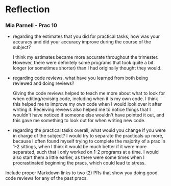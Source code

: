 # Reflection

### Mia Parnell - Prac 10

* regarding the estimates that you did for practical tasks, how was your accuracy and did your accuracy improve during 
the course of the subject?

    I think my estimates became more accurate throughout the trimester. However, there were definitely some programs
    that took quite a bit longer (or sometimes shorter) than I had originally thought they would.


* regarding code reviews, what have you learned from both being reviewed and doing reviews?
    
    Giving the code reviews helped to teach me more about what to look for when editing/revising code, including when it
    is my own code. I think this helped me to improve my own code when I would look over it after writing it. Receiving 
    reviews also helped me to notice things that I wouldn't have noticed if someone else wouldn't have pointed it out, 
    and this gave me something to look out for when writing new code.


* regarding the practical tasks overall, what would you change if you were in charge of the subject?
    I would try to separate the practicals up more, because I often found myself trying to complete the majority of a 
    prac in 1-2 sittings, when I think it would be much better if it were more separated, such that I only worked on 1-2
    programs at a time. I would also start them a little earlier, as there were some times when I procrastinated 
    beginning the pracs, which could lead to stress.


Include proper Markdown links to two (2) PRs that show you doing good code reviews for any of the past pracs.
